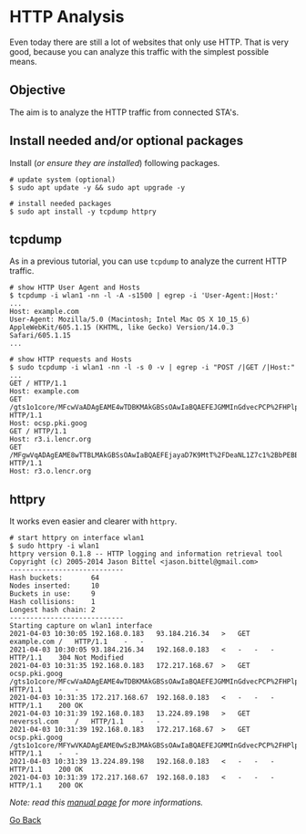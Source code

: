 # HTTP Analysis

Even today there are still a lot of websites that only use HTTP. That is very good, because you can analyze this traffic with the simplest possible means.

## Objective

The aim is to analyze the HTTP traffic from connected STA's.

## Install needed and/or optional packages

Install (_or ensure they are installed_) following packages.

```shell
# update system (optional)
$ sudo apt update -y && sudo apt upgrade -y

# install needed packages
$ sudo apt install -y tcpdump httpry
```

## tcpdump

As in a previous tutorial, you can use `tcpdump` to analyze the current HTTP traffic.

```shell
# show HTTP User Agent and Hosts
$ tcpdump -i wlan1 -nn -l -A -s1500 | egrep -i 'User-Agent:|Host:'
...
Host: example.com
User-Agent: Mozilla/5.0 (Macintosh; Intel Mac OS X 10_15_6) AppleWebKit/605.1.15 (KHTML, like Gecko) Version/14.0.3 Safari/605.1.15
...

# show HTTP requests and Hosts
$ sudo tcpdump -i wlan1 -nn -l -s 0 -v | egrep -i "POST /|GET /|Host:"
...
GET / HTTP/1.1
Host: example.com
GET /gts1o1core/MFcwVaADAgEAME4wTDBKMAkGBSsOAwIaBQAEFEJGMMInGdvecPCP%2FHPlpl9mOBe8BBSY0fhuEOvPm%2BxgnxiQG6DrfQn9KwIRANrCtsUde0x1AwAAAADLz9k%3D HTTP/1.1
Host: ocsp.pki.goog
GET / HTTP/1.1
Host: r3.i.lencr.org
GET /MFgwVqADAgEAME8wTTBLMAkGBSsOAwIaBQAEFEjayaD7K9MtT%2FDeaNL1Z7c1%2BbPEBBQULrMXt1hWy65QCUDmH6%2BdixTCxgISBKX89wJrmK3LIUVLVeFRKYPH HTTP/1.1
Host: r3.o.lencr.org
```

## httpry

It works even easier and clearer with `httpry`.

```shell
# start httpry on interface wlan1
$ sudo httpry -i wlan1
httpry version 0.1.8 -- HTTP logging and information retrieval tool
Copyright (c) 2005-2014 Jason Bittel <jason.bittel@gmail.com>
----------------------------
Hash buckets:       64
Nodes inserted:     10
Buckets in use:     9
Hash collisions:    1
Longest hash chain: 2
----------------------------
Starting capture on wlan1 interface
2021-04-03 10:30:05	192.168.0.183	93.184.216.34	>	GET	example.com	/	HTTP/1.1	-	-
2021-04-03 10:30:05	93.184.216.34	192.168.0.183	<	-	-	-	HTTP/1.1	304	Not Modified
2021-04-03 10:31:35	192.168.0.183	172.217.168.67	>	GET	ocsp.pki.goog	/gts1o1core/MFcwVaADAgEAME4wTDBKMAkGBSsOAwIaBQAEFEJGMMInGdvecPCP%2FHPlpl9mOBe8BBSY0fhuEOvPm%2BxgnxiQG6DrfQn9KwIRANWlliAM60mFBQAAAACHo2Y%3D	HTTP/1.1	-	-
2021-04-03 10:31:35	172.217.168.67	192.168.0.183	<	-	-	-	HTTP/1.1	200	OK
2021-04-03 10:31:39	192.168.0.183	13.224.89.198	>	GET	neverssl.com	/	HTTP/1.1	-	-
2021-04-03 10:31:39	192.168.0.183	172.217.168.67	>	GET	ocsp.pki.goog	/gts1o1core/MFYwVKADAgEAME0wSzBJMAkGBSsOAwIaBQAEFEJGMMInGdvecPCP%2FHPlpl9mOBe8BBSY0fhuEOvPm%2BxgnxiQG6DrfQn9KwIQG%2FLvCsEmgsUDAAAAAMvPVg%3D%3D	HTTP/1.1	-	-
2021-04-03 10:31:39	13.224.89.198	192.168.0.183	<	-	-	-	HTTP/1.1	200	OK
2021-04-03 10:31:39	172.217.168.67	192.168.0.183	<	-	-	-	HTTP/1.1	200	OK
```

_Note: read this [manual page](https://linux.die.net/man/1/httpry) for more informations._

[Go Back](./README.md)

